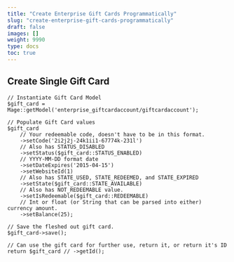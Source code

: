 ```yaml
---
title: "Create Enterprise Gift Cards Programmatically"
slug: "create-enterprise-gift-cards-programmatically"
draft: false
images: []
weight: 9990
type: docs
toc: true
---
```


## Create Single Gift Card
    // Instantiate Gift Card Model
    $gift_card = Mage::getModel('enterprise_giftcardaccount/giftcardaccount');

    // Populate Gift Card values
    $gift_card
        // Your redeemable code, doesn't have to be in this format.
        ->setCode('2i2j2j-24k1ii1-67774k-231l')
        // Also has STATUS_DISABLED
        ->setStatus($gift_card::STATUS_ENABLED)
        // YYYY-MM-DD format date
        ->setDateExpires('2015-04-15')
        ->setWebsiteId(1)
        // Also has STATE_USED, STATE_REDEEMED, and STATE_EXPIRED
        ->setState($gift_card::STATE_AVAILABLE)
        // Also has NOT_REDEEMABLE value.
        ->setIsRedeemable($gift_card::REDEEMABLE)
        // Int or float (or String that can be parsed into either) currency amount.
        ->setBalance(25);

    // Save the fleshed out gift card.
    $gift_card->save();

    // Can use the gift card for further use, return it, or return it's ID
    return $gift_card // ->getId();

